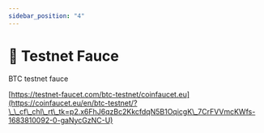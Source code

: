 ```yaml
---
sidebar_position: "4"
---
```

# 🚰 Testnet Fauce

BTC testnet fauce

[https://testnet-faucet.com/btc-testnet/coinfaucet.eu](https://coinfaucet.eu/en/btc-testnet/?\_\_cf\_chl\_rt\_tk=p2.x6FhJ6qzBc2KkcfdqN5B1OqicgK\_7CrFVVmcKWfs-1683810092-0-gaNycGzNC-U)
